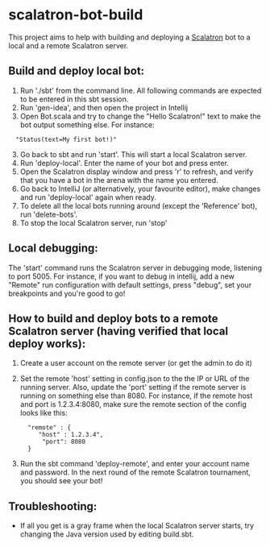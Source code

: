 scalatron-bot-build
===================

This project aims to help with building and deploying a [Scalatron](http://scalatron.github.io/) bot to
a local and a remote Scalatron server.

## Build and deploy local bot:

1. Run './sbt' from the command line. All following commands are expected to be entered in this
  sbt session.
2. Run 'gen-idea', and then open the project in Intellij
3. Open Bot.scala and try to change the "Hello Scalatron!" text to make the bot output something else. For instance:
```
  "Status(text=My first bot!)"
```
3. Go back to sbt and run 'start'. This will start a local Scalatron server.
4. Run 'deploy-local'. Enter the name of your bot and press enter.
5. Open the Scalatron display window and press 'r' to refresh,
   and verify that you have a bot in the arena with the name you entered.
6. Go back to IntelliJ (or alternatively, your favourite editor), make changes and run 'deploy-local' again when ready.
7. To delete all the local bots running around (except the 'Reference' bot), run 'delete-bots'.
8. To stop the local Scalatron server, run 'stop'

## Local debugging:
The 'start' command runs the Scalatron server in debugging mode, listening to port 5005. For instance,
if you want to debug in intellij, add a new "Remote" run configuration with default settings, press
"debug", set your breakpoints and you're good to go!

## How to build and deploy bots to a remote Scalatron server (having verified that local deploy works):

1. Create a user account on the remote server (or get the admin to do it)
2. Set the remote 'host' setting in config.json to the the IP or URL of the running server. Also,
   update the 'port' setting if the remote server is running on something else than 8080.
   For instance, if the remote host and port is 1.2.3.4:8080, make sure the remote section
   of the config looks like this:
   ```
     "remote" : {
        "host" : 1.2.3.4",
         "port": 8080
     }
   ```

3. Run the sbt command 'deploy-remote', and enter your account name and password. In the next round of the remote Scalatron tournament, you should see your bot!

## Troubleshooting:
- If all you get is a gray frame when the local Scalatron server starts, try changing the Java version used by editing build.sbt.
